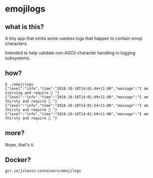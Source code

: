 # emojilogs

## what is this?

A tiny app that emits some useless logs that happen to contain emoji characters.

Intended to help validate non-ASCII character handling in logging subsystems.

## how?

```
$ ./emojilogs
{"level":"info","time":"2018-10-18T14:01:44+11:00","message":"I am starving and require 🍕 "}
{"level":"info","time":"2018-10-18T14:01:49+11:00","message":"I am thirsty and require 🍺 "}
{"level":"info","time":"2018-10-18T14:01:54+11:00","message":"I am thirsty and require 🍺 "}
{"level":"info","time":"2018-10-18T14:01:59+11:00","message":"I am thirsty and require 🍺 "}
```

## more?

Nope, that's it.

## Docker?

`gcr.io/jsleeio-containers/emojilogs`
